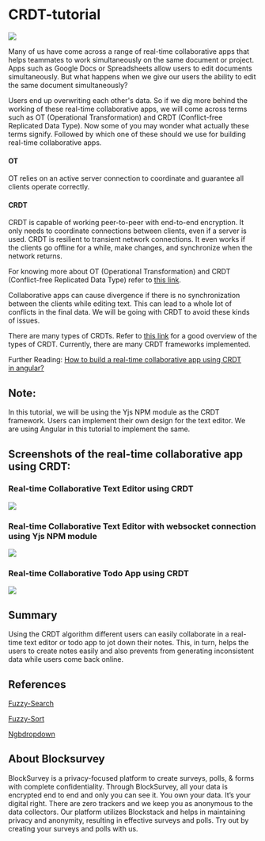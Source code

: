 # CRDT-tutorial

![](https://cdn-images-1.medium.com/max/1000/1*4Eokr32mwX3IUzwEPDe0MQ.png)

Many of us have come across a range of real-time collaborative apps that helps teammates to work simultaneously on the same document or project. Apps such as Google Docs or Spreadsheets allow users to edit documents simultaneously. But what happens when we give our users the ability to edit the same document simultaneously?

Users end up overwriting each other's data. So if we dig more behind the working of these real-time collaborative apps, we will come across terms such as OT (Operational Transformation) and CRDT (Conflict-free Replicated Data Type). Now some of you may wonder what actually these terms signify. Followed by which one of these should we use for building real-time collaborative apps. 

#### OT 
  OT relies on an active server connection to coordinate and guarantee all clients operate correctly.

#### CRDT
  CRDT is capable of working peer-to-peer with end-to-end encryption. It only needs to coordinate connections between clients, even if a server is used. CRDT is resilient to      transient network connections. It even works if the clients go offline for a while, make changes, and synchronize when the network returns. 

For knowing more about OT (Operational Transformation) and CRDT (Conflict-free Replicated Data Type) refer to [this link](https://www.tiny.cloud/blog/real-time-collaboration-ot-vs-crdt/#:~:text=OT%20trades%20complexity%20for%20the,even%20valid%20for%20your%20schema.).

Collaborative apps can cause divergence if there is no synchronization between the clients while editing text. This can lead to a whole lot of conflicts in the final data. We will be going with CRDT to avoid these kinds of issues. 

There are many types of CRDTs. Refer to [this link](https://github.com/pfrazee/crdt_notes/tree/68c5fe81ade109446a9f4c24e03290ec5493031f#portfolio-of-basic-crdts) for a good overview of the types of CRDT. Currently, there are many CRDT frameworks implemented.

Further Reading: [How to build a real-time collaborative app using CRDT in angular?](https://medium.com/blocksurvey/tutorial-how-to-build-a-to-do-using-bi-directional-linking-in-angular-c8db945619e8)

## Note: 
In this tutorial, we will be using the Yjs NPM module as the CRDT framework. Users can implement their own design for the text editor. We are using Angular in this tutorial to implement the same.


## Screenshots of the real-time collaborative app using CRDT:


### Real-time Collaborative Text Editor using CRDT

![](https://cdn-images-1.medium.com/max/1500/1*G1CMih0JRaD5cVgd-2S3kA.gif)

### Real-time Collaborative Text Editor with websocket connection using Yjs NPM module

![](https://cdn-images-1.medium.com/max/1500/1*0YdDkswFLDwtPWStoXAe7A.gif)

### Real-time Collaborative Todo App using CRDT

![](https://cdn-images-1.medium.com/max/1500/1*RikSPbWYG5p30gZomfkjdA.gif)


## Summary

Using the CRDT algorithm different users can easily collaborate in a real-time text editor or todo app to jot down their notes. This, in turn, helps the users to create notes easily and also prevents from generating inconsistent data while users come back online. 

## References

[Fuzzy-Search](https://www.npmjs.com/package/fuzzy-search)

[Fuzzy-Sort](https://www.npmjs.com/package/fuzzysort)

[Ngbdropdown](https://ng-bootstrap.github.io/#/components/dropdown/api)

## About Blocksurvey

BlockSurvey is a privacy-focused platform to create surveys, polls, & forms with complete confidentiality. Through BlockSurvey, all your data is encrypted end to end and only you can see it. You own your data. It’s your digital right. There are zero trackers and we keep you as anonymous to the data collectors. Our platform utilizes Blockstack and helps in maintaining privacy and anonymity, resulting in effective surveys and polls. Try out by creating your surveys and polls with us.

